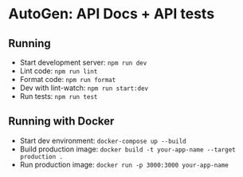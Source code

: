 # AutoGen: API Docs + API tests

## Running

- Start development server: `npm run dev`
- Lint code: `npm run lint`
- Format code: `npm run format`
- Dev with lint-watch: `npm run start:dev`
- Run tests: `npm run test`

## Running with Docker

- Start dev environment: `docker-compose up --build`
- Build production image: `docker build -t your-app-name --target production .`
- Run production image: `docker run -p 3000:3000 your-app-name`